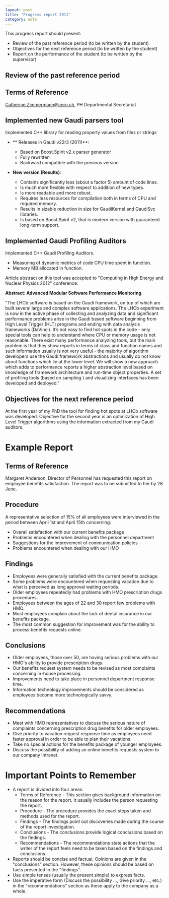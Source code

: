 ```yaml
---
layout: post
title: "Progress report 2011"
category: note
---
```

This progress report should present:
 
* Review of the past reference period (to be written by the student)
* Objectives for the next reference period (to be written by the student)
* Report on the performance of the student (to be written by the supervisor)
 
 
## Review of the past reference period

## Terms of Reference
Catherine.Zimmermann@cern.ch, PH Departmental Secretariat 

## Implemented new Gaudi parsers tool
Implemented C++ library for reading property values from files or strings

* ** Releases in Gaudi v22r3 (2011)**:
  * Based on Boost.Spirit v2.x parser generator
  * Fully rewritten
  * Backward compatible with the previous version

* **New version (Results)**:
  * Contains significantly less (about a factor 5) amount of
  code lines.
  * Is much more flexible with respect to addition of new types.
  * Is more readable and more robust.
  * Requires less resources for compilation both in terms of CPU
  and required memory.
  * Results in sizable reduction in size for GaudiKernel and
  GaudiSvc libraries.
  * Is based on Boost.Spirit v2, that is modern version with
  guaranteed long-term support.

## Implemented Gaudi Profiling Auditors

Implemented  C++ Gaudi Profiling Auditors.

* Measuring of dynamic metrics of code CPU time spent in function.
* Memory MB allocated in function.

Article abstract on this tool was accepted to 
"Computing in High Energy and Nuclear Physics 2012" conference:

**Abstract: Advanced Modular Software Performance Monitoring**.

"The LHCb software is based on the Gaudi framework, on top of which are built several
large and complex software applications. The LHCb experiment is now in the active phase
of collecting and analyzing data and significant performance problems arise in the Gaudi
based software beginning from High Level Trigger (HLT) programs and ending with data
analysis frameworks (DaVinci). It’s not easy to find hot spots in the code - only special
tools can help to understand where CPU or memory usage is not reasonable. There exist
many performance analyzing tools, but the main problem is that they show reports in
terms of class and function names and such information usually is not very useful - the
majority of algorithm developers use the Gaudi framework abstractions and usually do
not know about functions which lie at the lower level. We will show a new approach which
adds to performance reports a higher abstraction level based on knowledge of framework
architecture and run-time object properties. A set of profiling tools (based on sampling
) and  visualizing interfaces has been developed and deployed."

## Objectives for the next reference period

At the first year of my PhD the tool for finding hot spots at LHCb software 
was developed. Objective for the second year is an optimization of  High Level
Trigger algorithms using the information extracted from my Gaudi auditors.

# Example Report

## Terms of Reference

Margaret Anderson, Director of Personnel has requested this report on employee benefits satisfaction. The report was to be submitted to her by 28 June.

## Procedure

A representative selection of 15% of all employees were interviewed in the period between April 1st and April 15th concerning:

* Overall satisfaction with our current benefits package
* Problems encountered when dealing with the personnel department
* Suggestions for the improvement of communication policies
* Problems encountered when dealing with our HMO


## Findings
* Employees were generally satisfied with the current benefits package.
* Some problems were encountered when requesting vacation due to what is perceived as long approval waiting periods.
* Older employees repeatedly had problems with HMO prescription drugs procedures.
* Employees between the ages of 22 and 30 report few problems with HMO.
* Most employees complain about the lack of dental insurance in our benefits package.
* The most common suggestion for improvement was for the ability to process benefits requests online.


## Conclusions

* Older employees, those over 50, are having serious problems with our HMO's ability to provide prescription drugs.
* Our benefits request system needs to be revised as most complaints concerning in-house processing.
* Improvements need to take place in personnel department response time.
* Information technology improvements should be considered as employees become more technologically savvy.


## Recommendations

* Meet with HMO representatives to discuss the serious nature of complaints concerning prescription drug benefits for older employees.
* Give priority to vacation request response time as employees need faster approval in order to be able to plan their vacations.
* Take no special actions for the benefits package of younger employees.
* Discuss the possibility of adding an online benefits requests system to our company Intranet.

# Important Points to Remember
* A report is divided into four areas:
  * Terms of Reference - This section gives background information on the reason for the report. It usually includes the person requesting the report.
  * Procedure - The procedure provides the exact steps taken and methods used for the report.
  * Findings - The findings point out discoveries made during the course of the report investigation.
  * Conclusions - The conclusions provide logical conclusions based on the findings.
  * Recommendations - The recommendations state actions that the writer of the report feels need to be taken based on the findings and conclusions.
* Reports should be concise and factual. Opinions are given in the "conclusions" section. However, these opinions should be based on facts presented in the "findings".
* Use simple tenses (usually the present simple) to express facts.
* Use the imperative form (Discuss the possibility ..., Give priority ..., etc.) in the "recommendations" section as these apply to the company as a whole.



